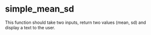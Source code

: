 # simple_mean_sd
This function should take two inputs, return two values (mean, sd) and display a text to the user.
